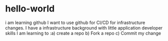 # hello-world
i am learning github
I want to use github for CI/CD  for infrastructure changes.
I have a infrastructure background  with little application developer skills
I am learning to :a) create a repo
                  b) Fork a repo
                  c) Commit my change
                  
            
